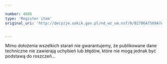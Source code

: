 ```yaml
---

number: 4686
type: 'Register item'
original_uri: 'http://decyzje.uokik.gov.pl/nd_wz_um.nsf/0/B2786A7589A7AB5AC1257B73003415BB?OpenDocument'


---
```


Mimo dołożenia wszelkich starań nie gwarantujemy, że publikowane dane techniczne nie zawierają uchybień lub błędów, które nie mogą jednak być podstawą do roszczeń...
